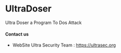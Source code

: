 # UltraDoser
Ultra Doser a Program To Dos  Attack

#### Contact us
- WebSite Ultra Security Team : https://ultrasec.org
